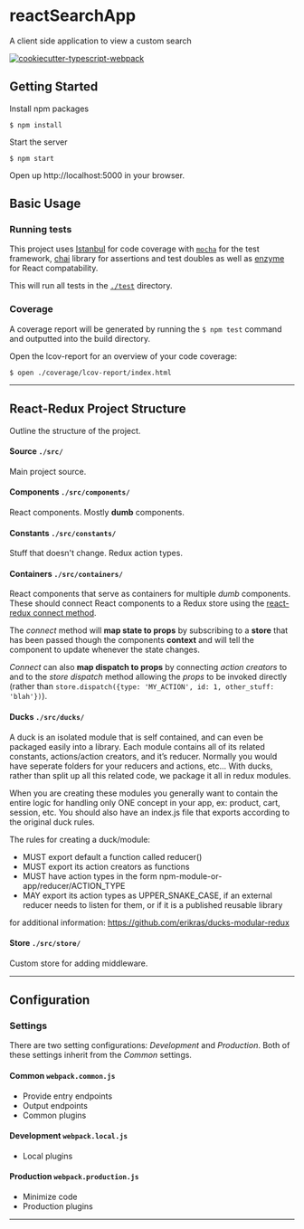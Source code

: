 reactSearchApp
===============================
A client side application to view a custom search

[![cookiecutter-typescript-webpack](https://img.shields.io/badge/built%20with-Cookiecutter%20Typescript%20Webpack-orange.svg)][cookiecutter-typescript-webpack]


Getting Started
---------------

Install npm packages

    $ npm install

Start the server

    $ npm start


Open up http://localhost:5000 in your browser.


Basic Usage
-----------

### Running tests
This project uses [Istanbul][Istanbul] for code coverage with [`mocha`][mocha] for the test framework, [chai][chai] library for assertions and test doubles as well as [enzyme][enzyme] for React compatability.

This will run all tests in the [`./test`][test-dir] directory.

### Coverage

A coverage report will be generated by running the `$ npm test` command and outputted into the build directory.

Open the lcov-report for an overview of your code coverage:

    $ open ./coverage/lcov-report/index.html


---------------------------------


React-Redux Project Structure
-----------------------------
Outline the structure of the project.

#### Source `./src/`
Main project source.

#### Components `./src/components/`
React components. Mostly __dumb__ components.

#### Constants `./src/constants/`
Stuff that doesn't change. Redux action types.

#### Containers `./src/containers/`
React components that serve as containers for multiple _dumb_ components. These should connect React components to a Redux store using the [react-redux connect method](https://github.com/reactjs/react-redux/blob/253ce8b3068d9d9bfe55f70a6f18a5fde313b326/docs/api.md#connectmapstatetoprops-mapdispatchtoprops-mergeprops-options).

The _connect_ method will __map state to props__ by subscribing to a __store__ that has been passed though the components __context__ and will tell the component to update whenever the state changes.

_Connect_ can also __map dispatch to props__ by connecting _action creators_ to and to the _store dispatch_ method allowing the _props_ to be invoked directly (rather than `store.dispatch({type: 'MY_ACTION', id: 1, other_stuff: 'blah'})`).

#### Ducks `./src/ducks/`
A duck is an isolated module that is self contained, and can even be packaged easily into a library. Each module contains all of its related constants, actions/action creators, and it’s reducer. Normally you would have seperate folders for your reducers and actions, etc... With ducks, rather than split up all this related code, we package it all in redux modules.

When you are creating these modules you generally want to contain the entire logic for handling only ONE concept in your app, ex: product, cart, session, etc. You should also have an index.js file that exports according to the original duck rules.

The rules for creating a duck/module:
* MUST export default a function called reducer()
* MUST export its action creators as functions
* MUST have action types in the form npm-module-or-app/reducer/ACTION_TYPE
* MAY export its action types as UPPER_SNAKE_CASE, if an external reducer needs to listen for them, or if it is a published reusable library

for additional information: https://github.com/erikras/ducks-modular-redux

#### Store `./src/store/`
Custom store for adding middleware.

---------------------------------


Configuration
-------------

### Settings
There are two setting configurations: _Development_ and _Production_. Both of these settings inherit from the _Common_ settings.

#### Common `webpack.common.js`
* Provide entry endpoints
* Output endpoints
* Common plugins

#### Development `webpack.local.js`
* Local plugins

#### Production `webpack.production.js`
* Minimize code
* Production plugins


-----------------------------------

<!-- references -->
[webpack4]: https://github.com/webpack/webpack/tree/v4.14.0
[awesome-typescript-loader]: https://github.com/s-panferov/awesome-typescript-loader/tree/v5.2.0
[react]: https://facebook.github.io/react/
[redux]: http://redux.js.org/index.html
[Istanbul]: https://istanbul.js.org/
[mocha]: https://github.com/mochajs/mocha
[chai]: https://github.com/chaijs/chai/tree/4.1.2
[enzyme]: https://github.com/airbnb/enzyme/tree/v2.9.1
[cookiecutter-typescript-webpack]: https://github.com/DerekCL/cookiecutter-typescript-webpack

[test-dir]: ./test/

